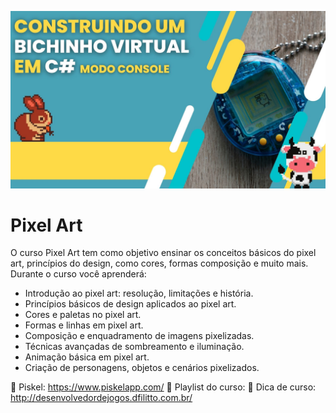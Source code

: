 ![](https://raw.githubusercontent.com/dfilitto/MeuBichinhoVirtual/main/C-Sharp%20-%20Construindo%20um%20bichinho%20virtual.jpg)

# Pixel Art

O curso Pixel Art tem como objetivo ensinar os conceitos básicos do pixel art, princípios do design, como cores, formas composição e muito mais.
Durante o curso você aprenderá:
- Introdução ao pixel art: resolução, limitações e história.
- Princípios básicos de design aplicados ao pixel art.
- Cores e paletas no pixel art.
- Formas e linhas em pixel art.
- Composição e enquadramento de imagens pixelizadas.
- Técnicas avançadas de sombreamento e iluminação.
- Animação básica em pixel art.
- Criação de personagens, objetos e cenários pixelizados.

🚀 Piskel: https://www.piskelapp.com/ 
🚀 Playlist do curso: 
🚀 Dica de curso: http://desenvolvedordejogos.dfilitto.com.br/
